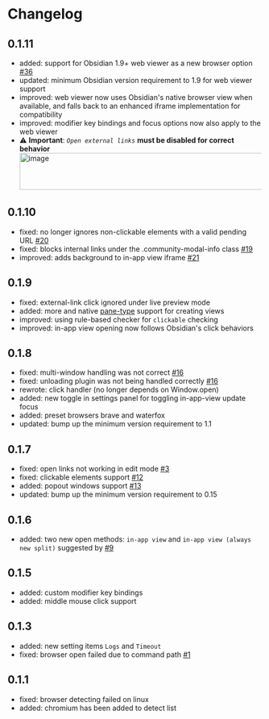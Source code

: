 # Changelog

## 0.1.11

-   added: support for Obsidian 1.9+ web viewer as a new browser option [#36](https://github.com/MamoruDS/obsidian-open-link-with/issues/36)
-   updated: minimum Obsidian version requirement to 1.9 for web viewer support
-   improved: web viewer now uses Obsidian's native browser view when available, and falls back to an enhanced iframe implementation for compatibility
-   improved: modifier key bindings and focus options now also apply to the web viewer
-   ⚠️ **Important**: *`Open external links`* **must be disabled for correct behavior**
    <img width="934" height="73" alt="image" src="https://github.com/user-attachments/assets/cacc0c04-9c2e-4cbf-96b9-184777abca9a" />


## 0.1.10

-   fixed: no longer ignores non-clickable elements with a valid pending URL [#20](https://github.com/mamoruds/obsidian-open-link-with/issues/20)
-   fixed: blocks internal links under the .community-modal-info class [#19](https://github.com/mamoruds/obsidian-open-link-with/issues/20)
-   improved: adds background to in-app view iframe [#21](https://github.com/mamoruds/obsidian-open-link-with/issues/21)

## 0.1.9

-   fixed: external-link click ignored under live preview mode
-   added: more and native [pane-type](https://github.com/obsidianmd/obsidian-api/blob/38dd22168d2925086371bfc59e36fd9121527a39/obsidian.d.ts#L2591) support for creating views
-   improved: using rule-based checker for `clickable` checking
-   improved: in-app view opening now follows Obsidian's click behaviors

## 0.1.8

-   fixed: multi-window handling was not correct [#16](https://github.com/mamoruds/obsidian-open-link-with/issues/16)
-   fixed: unloading plugin was not being handled correctly [#16](https://github.com/mamoruds/obsidian-open-link-with/issues/16)
-   rewrote: click handler (no longer depends on Window.open)
-   added: new toggle in settings panel for toggling in-app-view update focus
-   added: preset browsers brave and waterfox
-   updated: bump up the minimum version requirement to 1.1

## 0.1.7

-   fixed: open links not working in edit mode [#3](https://github.com/MamoruDS/obsidian-open-link-with/issues/3)
-   fixed: clickable elements support [#12](https://github.com/MamoruDS/obsidian-open-link-with/issues/12)
-   added: popout windows support [#13](https://github.com/MamoruDS/obsidian-open-link-with/issues/13)
-   updated: bump up the minimum version requirement to 0.15

## 0.1.6

-   added: two new open methods: `in-app view` and `in-app view (always new split)` suggested by [#9](https://github.com/MamoruDS/obsidian-open-link-with/issues/9)

## 0.1.5

-   added: custom modifier key bindings
-   added: middle mouse click support

## 0.1.3

-   added: new setting items `Logs` and `Timeout`
-   fixed: browser open failed due to command path [#1](https://github.com/mamoruds/obsidian-open-link-with/issues/1)

## 0.1.1

-   fixed: browser detecting failed on linux
-   added: chromium has been added to detect list

